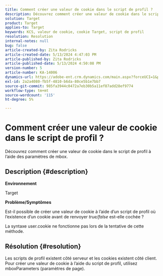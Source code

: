```yaml
---
title: Comment créer une valeur de cookie dans le script de profil ?
description: Découvrez comment créer une valeur de cookie dans le script de profil à l’aide des paramètres de mbox.
solution: Target
product: Target
applies-to: Target
keywords: KCS, valeur de cookie, cookie Target, script de profil
resolution: Resolution
internal-notes: null
bug: false
article-created-by: Zita Rodricks
article-created-date: 5/13/2024 4:47:03 PM
article-published-by: Zita Rodricks
article-published-date: 5/13/2024 4:50:08 PM
version-number: 5
article-number: KA-14006
dynamics-url: https://adobe-ent.crm.dynamics.com/main.aspx?forceUCI=1&pagetype=entityrecord&etn=knowledgearticle&id=4a4fb16a-4811-ef11-9f8a-6045bd03c412
exl-id: 2a2a4080-fb5f-4810-b6da-80ce5b1e7bb7
source-git-commit: 985fa3944c0472a7eb30b5a11ef87add28ef9774
workflow-type: tm+mt
source-wordcount: '115'
ht-degree: 5%

---
```


# Comment créer une valeur de cookie dans le script de profil ?


Découvrez comment créer une valeur de cookie dans le script de profil à l’aide des paramètres de mbox.

## Description {#description}


<b>Environnement</b>

Target



<b>Problème/Symptômes</b>

Est-il possible de créer une valeur de cookie à l’aide d’un script de profil où l’existence d’un cookie avant de renvoyer *true/false* est-elle cochée ?

La syntaxe user.cookie ne fonctionne pas lors de la tentative de cette méthode.


## Résolution {#resolution}


Les scripts de profil existent côté serveur et les cookies existent côté client. Pour créer une valeur de cookie à l’aide du script de profil, utilisez mboxParameters (paramètres de page).

